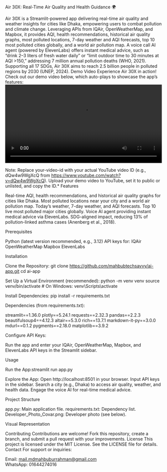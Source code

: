 Air 30X: Real-Time Air Quality and Health Guidance 🌍

Air 30X is a Streamlit-powered app delivering real-time air quality and weather insights for cities like Dhaka, empowering users to combat pollution and climate change. Leveraging APIs from IQAir, OpenWeatherMap, and Mapbox, it provides AQI, health recommendations, historical air quality graphs, most polluted locations, 7-day weather and AQI forecasts, top 10 most polluted cities globally, and a world air pollution map. A voice call AI agent (powered by ElevenLabs) offers instant medical advice, such as “drink 2–3 liters of fresh water daily” or “limit outdoor time to 30 minutes at AQI >150,” addressing 7 million annual pollution deaths (WHO, 2021). Supporting all 17 SDGs, Air 30X aims to reach 2.5 billion people in polluted regions by 2030 (UNEP, 2024).
Demo Video
Experience Air 30X in action! Check out our demo video below, which auto-plays to showcase the app’s features:
<video width="100%" controls autoplay loop>
  <source src="https://www.youtube.com/embed/ToQgvpcB8O8&ab?autoplay=1" type="video/youtube">
  Your browser does not support the video tag.
</video>

Note: Replace your-video-id with your actual YouTube video ID (e.g., dQw4w9WgXcQ from https://www.youtube.com/watch?v=dQw4w9WgXcQ). Upload your demo video to YouTube, set it to public or unlisted, and copy the ID.*
Features

Real-time AQI, health recommendations, and historical air quality graphs for cities like Dhaka.
Most polluted locations near your city and a world air pollution map.
Today’s weather, 7-day weather, and AQI forecasts.
Top 10 live most polluted major cities globally.
Voice AI agent providing instant medical advice via ElevenLabs.
SDG-aligned impact, reducing 13% of pollution-linked asthma cases (Anenberg et al., 2018).

Prerequisites

Python (latest version recommended, e.g., 3.12)
API keys for:
IQAir
OpenWeatherMap
Mapbox
ElevenLabs



Installation

Clone the Repository:
git clone https://github.com/mahbubtechsavvy/ai-app.git
cd ai-app


Set Up a Virtual Environment (recommended):
python -m venv venv
source venv/bin/activate  # On Windows: venv\Scripts\activate


Install Dependencies:
pip install -r requirements.txt

Dependencies (from requirements.txt):

streamlit==1.36.0
plotly==5.24.1
requests==2.32.3
pandas==2.2.3
beautifulsoup4==4.12.3
altair==5.3.0
rich==13.7.1
markdown-it-py==3.0.0
mdurl==0.1.2
pygments==2.18.0
matplotlib==3.9.2


Configure API Keys:

Run the app and enter your IQAir, OpenWeatherMap, Mapbox, and ElevenLabs API keys in the Streamlit sidebar.



Usage

Run the App:streamlit run app.py


Explore the App:
Open http://localhost:8501 in your browser.
Input API keys in the sidebar.
Search a city (e.g., Dhaka) to access air quality, weather, and health data.
Engage the voice AI for real-time medical advice.



Project Structure

app.py: Main application file.
requirements.txt: Dependency list.
Developer_Photo_Covar.png: Developer photo (see below).

Visual Representation

Contributing
Contributions are welcome! Fork this repository, create a branch, and submit a pull request with your improvements.
License
This project is licensed under the MIT License. See the LICENSE file for details.
Contact
For support or inquiries:  

Email: mail.mdmahbuburrahman@gmail.com  
WhatsApp: 01644274016

